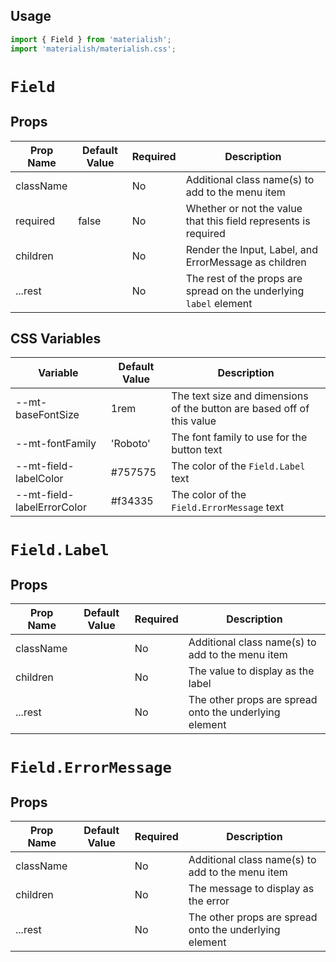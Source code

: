 ## Usage

```jsx
import { Field } from 'materialish';
import 'materialish/materialish.css';
```

# `Field`

## Props

| Prop Name | Default Value | Required | Description                                                        |
| --------- | ------------- | -------- | ------------------------------------------------------------------ |
| className |               | No       | Additional class name(s) to add to the menu item                   |
| required  | false         | No       | Whether or not the value that this field represents is required    |
| children  |               | No       | Render the Input, Label, and ErrorMessage as children              |
| ...rest   |               | No       | The rest of the props are spread on the underlying `label` element |

## CSS Variables

| Variable                   | Default Value | Description                                                            |
| -------------------------- | ------------- | ---------------------------------------------------------------------- |
| --mt-baseFontSize          | 1rem          | The text size and dimensions of the button are based off of this value |
| --mt-fontFamily            | 'Roboto'      | The font family to use for the button text                             |
| --mt-field-labelColor      | #757575       | The color of the `Field.Label` text                                    |
| --mt-field-labelErrorColor | #f34335       | The color of the `Field.ErrorMessage` text                             |

# `Field.Label`

## Props

| Prop Name | Default Value | Required | Description                                            |
| --------- | ------------- | -------- | ------------------------------------------------------ |
| className |               | No       | Additional class name(s) to add to the menu item       |
| children  |               | No       | The value to display as the label                      |
| ...rest   |               | No       | The other props are spread onto the underlying element |

# `Field.ErrorMessage`

## Props

| Prop Name | Default Value | Required | Description                                            |
| --------- | ------------- | -------- | ------------------------------------------------------ |
| className |               | No       | Additional class name(s) to add to the menu item       |
| children  |               | No       | The message to display as the error                    |
| ...rest   |               | No       | The other props are spread onto the underlying element |
